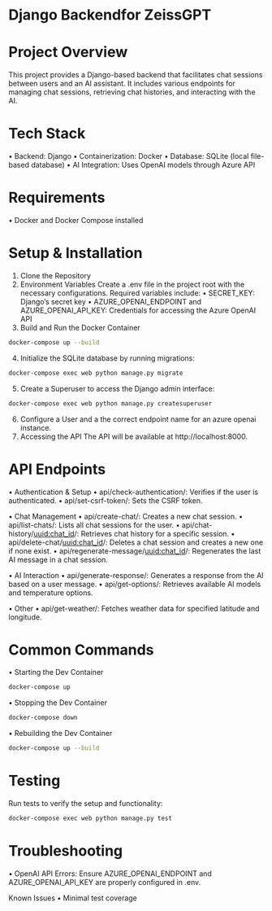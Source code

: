 # Django Backendfor ZeissGPT

# Project Overview

This project provides a Django-based backend that facilitates chat sessions between users and an AI assistant. It includes various endpoints for managing chat sessions, retrieving chat histories, and interacting with the AI.

# Tech Stack
•	Backend: Django
•	Containerization: Docker
•	Database: SQLite (local file-based database)
•	AI Integration: Uses OpenAI models through Azure API

# Requirements
•	Docker and Docker Compose installed

# Setup & Installation

1.	Clone the Repository
2.	Environment Variables
Create a .env file in the project root with the necessary configurations. Required variables include:
•	SECRET_KEY: Django’s secret key
•	AZURE_OPENAI_ENDPOINT and AZURE_OPENAI_API_KEY: Credentials for accessing the Azure OpenAI API
3.	Build and Run the Docker Container
```bash
docker-compose up --build
```
4.	Initialize the SQLite database by running migrations:
```bash
docker-compose exec web python manage.py migrate
```
5.	Create a Superuser to access the Django admin interface:
```bash
docker-compose exec web python manage.py createsuperuser
```
6. Configure a User and a the correct endpoint name for an azure openai instance.
7.	Accessing the API
    The API will be available at http://localhost:8000.

# API Endpoints
•	Authentication & Setup
•	api/check-authentication/: Verifies if the user is authenticated.
•	api/set-csrf-token/: Sets the CSRF token.

•	Chat Management
•	api/create-chat/: Creates a new chat session.
•	api/list-chats/: Lists all chat sessions for the user.
•	api/chat-history/<uuid:chat_id>/: Retrieves chat history for a specific session.
•	api/delete-chat/<uuid:chat_id>/: Deletes a chat session and creates a new one if none exist.
•	api/regenerate-message/<uuid:chat_id>/: Regenerates the last AI message in a chat session.

•	AI Interaction
•	api/generate-response/: Generates a response from the AI based on a user message.
•	api/get-options/: Retrieves available AI models and temperature options.

•	Other
•	api/get-weather/: Fetches weather data for specified latitude and longitude.

# Common Commands

•	Starting the Dev Container
```bash
docker-compose up
```
•	Stopping the Dev Container
```bash
docker-compose down
```
•	Rebuilding the Dev Container
```bash
docker-compose up --build
```

# Testing
Run tests to verify the setup and functionality:
``` bash
docker-compose exec web python manage.py test
```

# Troubleshooting
• OpenAI API Errors:
Ensure AZURE_OPENAI_ENDPOINT and AZURE_OPENAI_API_KEY are properly configured in .env.

Known Issues
•   Minimal test coverage